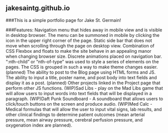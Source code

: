 ## jakesaintg.github.io

###This is a simple portfolio page for Jake St. Germain!

###Features:
Navigation menu that hides away in mobile view and is visible in desktop browser. The menu can be summoned in mobile by clicking the icon in the upper right corner of the page.
Static side bar that does not move when scrolling through the page on desktop view.
Combination of CSS Flexbox and floats to make the site behave in an appealing manor when changing browser size.
Discrete animations placed on navigation bar.
“:nth-child” or “nth-of-type” was used to style a series of elements on the pages.
The CSS is grouped in such a way to make theme changes easier.
(planned) The ability to post to the Blog page using HTML forms and JS. The ability to input a title, poster name, and post body into text fields and display it as a post.
(planned) Other projects linked in the Project page that perform other JS functions.
    (WIP)Sad Libs - play on the Mad Libs game that will allow users to input words into text fields that will be displayed in a paragraph.
    (WIP)Daft Punk Soundboard - A soundboard that allows users to click/touch buttons on the screen and produce audio.
    (WIP)Med Calc - Medical formulas that will allow the user to input vital signs, lab results, and other clinical findings to determine patient outcomes (mean arterial pressure, mean airway pressure, cerebral perfusion pressure, and oxygenation index are planned).

